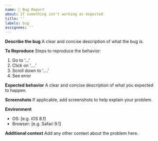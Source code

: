 ```yaml
---
name: 🐛 Bug Report
about: If something isn't working as expected
title: ''
labels: bug
assignees: ''
---
```


**Describe the bug**
A clear and concise description of what the bug is.

**To Reproduce**
Steps to reproduce the behavior:

1. Go to '...'
2. Click on '....'
3. Scroll down to '....'
4. See error

**Expected behavior**
A clear and concise description of what you expected to happen.

**Screenshots**
If applicable, add screenshots to help explain your problem.

**Environment**

-   OS: [e.g. iOS 8.1]
-   Browser: [e.g. Safari 9.1]

**Additional context**
Add any other context about the problem here.
